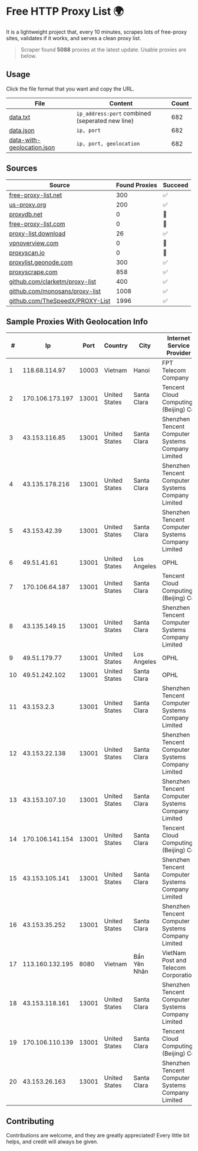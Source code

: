 
# Free HTTP Proxy List 🌍

It is a lightweight project that, every 10 minutes, scrapes lots of free-proxy sites, validates if it works, and serves a clean proxy list.


> Scraper found **5088** proxies at the latest update. Usable proxies are below.

## Usage

Click the file format that you want and copy the URL.


|File|Content|Count|
|----|-------|-----|
|[data.txt](https://raw.githubusercontent.com/themiralay/Proxy-List-World/master/data.txt)|`ip_address:port` combined (seperated new line)|682|
|[data.json](https://raw.githubusercontent.com/themiralay/Proxy-List-World/master/data.json)|`ip, port`|682|
|[data-with-geolocation.json](https://raw.githubusercontent.com/themiralay/Proxy-List-World/master/data-with-geolocation.json)|`ip, port, geolocation`|682|

## Sources

|Source|Found Proxies|Succeed|
|------|-------------|-------|
|[free-proxy-list.net](https://free-proxy-list.net)|300|✅|
|[us-proxy.org](https://www.us-proxy.org)|200|✅|
|[proxydb.net](http://proxydb.net)|0|🚫|
|[free-proxy-list.com](https://free-proxy-list.com/?page=&port=&type%5B%5D=http&type%5B%5D=https&up_time=0&search=Search)|0|🚫|
|[proxy-list.download](https://www.proxy-list.download/HTTP)|26|✅|
|[vpnoverview.com](https://vpnoverview.com/privacy/anonymous-browsing/free-proxy-servers)|0|🚫|
|[proxyscan.io](https://www.proxyscan.io)|0|🚫|
|[proxylist.geonode.com](https://proxylist.geonode.com/api/proxy-list?limit=300&page=1&sort_by=lastChecked&sort_type=desc&protocols=http,https)|300|✅|
|[proxyscrape.com](https://api.proxyscrape.com/v2/?request=displayproxies&protocol=http&timeout=10000&country=all&ssl=all&anonymity=all)|858|✅|
|[github.com/clarketm/proxy-list](https://raw.githubusercontent.com/clarketm/proxy-list/master/proxy-list-raw.txt)|400|✅|
|[github.com/monosans/proxy-list](https://raw.githubusercontent.com/monosans/proxy-list/main/proxies/http.txt)|1008|✅|
|[github.com/TheSpeedX/PROXY-List](https://raw.githubusercontent.com/TheSpeedX/PROXY-List/master/http.txt)|1996|✅|


## Sample Proxies With Geolocation Info

|#|Ip|Port|Country|City|Internet Service Provider|
|-|--|----|-------|----|-------------------------|
|1|118.68.114.97|10003|Vietnam|Hanoi|FPT Telecom Company|
|2|170.106.173.197|13001|United States|Santa Clara|Tencent Cloud Computing (Beijing) Co|
|3|43.153.116.85|13001|United States|Santa Clara|Shenzhen Tencent Computer Systems Company Limited|
|4|43.135.178.216|13001|United States|Santa Clara|Shenzhen Tencent Computer Systems Company Limited|
|5|43.153.42.39|13001|United States|Santa Clara|Shenzhen Tencent Computer Systems Company Limited|
|6|49.51.41.61|13001|United States|Los Angeles|OPHL|
|7|170.106.64.187|13001|United States|Santa Clara|Tencent Cloud Computing (Beijing) Co|
|8|43.135.149.15|13001|United States|Santa Clara|Shenzhen Tencent Computer Systems Company Limited|
|9|49.51.179.77|13001|United States|Los Angeles|OPHL|
|10|49.51.242.102|13001|United States|Santa Clara|OPHL|
|11|43.153.2.3|13001|United States|Santa Clara|Shenzhen Tencent Computer Systems Company Limited|
|12|43.153.22.138|13001|United States|Santa Clara|Shenzhen Tencent Computer Systems Company Limited|
|13|43.153.107.10|13001|United States|Santa Clara|Shenzhen Tencent Computer Systems Company Limited|
|14|170.106.141.154|13001|United States|Santa Clara|Tencent Cloud Computing (Beijing) Co|
|15|43.153.105.141|13001|United States|Santa Clara|Shenzhen Tencent Computer Systems Company Limited|
|16|43.153.35.252|13001|United States|Santa Clara|Shenzhen Tencent Computer Systems Company Limited|
|17|113.160.132.195|8080|Vietnam|Bẩn Yên Nhân|VietNam Post and Telecom Corporation|
|18|43.153.118.161|13001|United States|Santa Clara|Shenzhen Tencent Computer Systems Company Limited|
|19|170.106.110.139|13001|United States|Santa Clara|Tencent Cloud Computing (Beijing) Co|
|20|43.153.26.163|13001|United States|Santa Clara|Shenzhen Tencent Computer Systems Company Limited|



## Contributing

Contributions are welcome, and they are greatly appreciated! Every
little bit helps, and credit will always be given.

